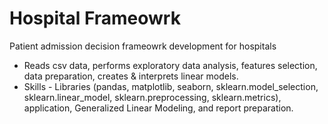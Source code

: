 # Hospital Frameowrk
Patient admission decision frameowrk development for hospitals
   - Reads csv data, performs exploratory data analysis, features selection, data preparation, creates & interprets linear models.
   - Skills - Libraries (pandas, matplotlib, seaborn, sklearn.model_selection, sklearn.linear_model, sklearn.preprocessing, sklearn.metrics), application, Generalized Linear Modeling, and report preparation.
